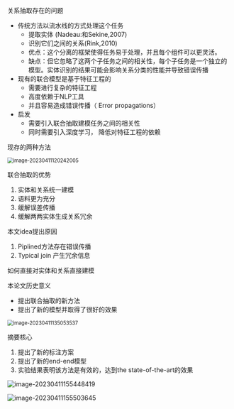 关系抽取存在的问题

- 传统方法以流水线的方式处理这个任务
  - 提取实体 (Nadeau:和Sekine,2007)
  - 识别它们之间的关系(Rink,2010)
  - 优点：这个分离的框架使得任务易于处理，并且每个组件可以更灵活。
  - 缺点：但它忽略了这两个子任务之间的相关性，每个子任务是一个独立的模型。实体识别的结果可能会影响关系分类的性能并导致错误传播
- 现有的联合模型是基于特征工程的
  - 需要进行复杂的特征工程
  - 高度依赖于NLP工具
  - 并且容易造成错误传播（ Error propagations）
- 启发
  - 需要引入联合抽取建模任务之间的相关性
  - 同时需要引入深度学习， 降低对特征工程的依赖


现存的两种方法

<img src="https://s2.loli.net/2023/04/11/5zBhGFxsC4kXqZ8.png" alt="image-20230411120242005" style="zoom:80%;" />

联合抽取的优势

1. 实体和关系统一建模
2. 语料更为充分
3. 缓解误差传播
4. 缓解两两实体生成关系冗余

本文idea提出原因

1. Piplined方法存在错误传播
2. Typical join 产生冗余信息

如何直接对实体和关系直接建模

本论文历史意义

- 提出联合抽取的新方法
- 提出了新的模型并取得了很好的效果

<img src="https://s2.loli.net/2023/04/11/A9rvhGXxHK63Ucs.png" alt="image-20230411135053537" style="zoom:80%;" />

摘要核心

1. 提出了新的标注方案
2. 提出了新的end-end模型
3. 实验结果表明该方法是有效的，达到the state-of-the-art的效果



![image-20230411155448419](https://s2.loli.net/2023/04/11/3xEwIkyQ8FX7ioO.png)

![image-20230411155503645](https://s2.loli.net/2023/04/11/gLKvsdtx2G8EOB3.png)































